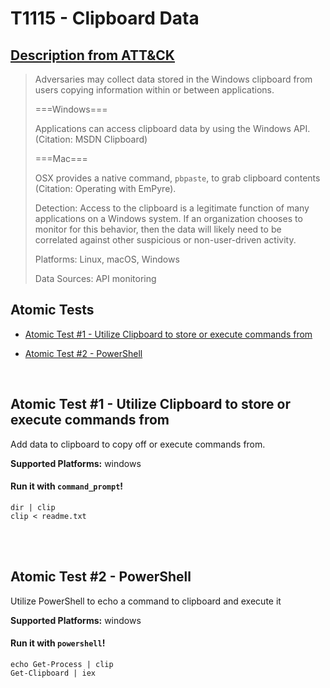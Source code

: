 #   T1115 - Clipboard Data
## [Description from ATT&CK](https://attack.mitre.org/wiki/Technique/T1115)
<blockquote>Adversaries may collect data stored in the Windows clipboard from users copying information within or between applications. 

===Windows===

Applications can access clipboard data by using the Windows API. (Citation: MSDN Clipboard) 

===Mac===

OSX provides a native command, <code>pbpaste</code>, to grab clipboard contents  (Citation: Operating with EmPyre).

Detection: Access to the clipboard is a legitimate function of many applications on a Windows system. If an organization chooses to monitor for this behavior, then the data will likely need to be correlated against other suspicious or non-user-driven activity.

Platforms: Linux, macOS, Windows

Data Sources: API monitoring</blockquote>

## Atomic Tests

- [Atomic Test #1 - Utilize Clipboard to store or execute commands from](#atomic-test-1---utilize-clipboard-to-store-or-execute-commands-from)

- [Atomic Test #2 - PowerShell](#atomic-test-2---powershell)


<br/>

## Atomic Test #1 - Utilize Clipboard to store or execute commands from
Add data to clipboard to copy off or execute commands from.

**Supported Platforms:** windows


#### Run it with `command_prompt`!
```
dir | clip
clip < readme.txt

```
<br/>
<br/>

## Atomic Test #2 - PowerShell
Utilize PowerShell to echo a command to clipboard and execute it

**Supported Platforms:** windows


#### Run it with `powershell`!
```
echo Get-Process | clip
Get-Clipboard | iex
```
<br/>
